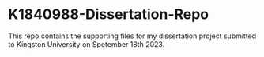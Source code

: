 # K1840988-Dissertation-Repo

This repo contains the supporting files for my dissertation project submitted to Kingston University on Spetember 18th 2023. 
